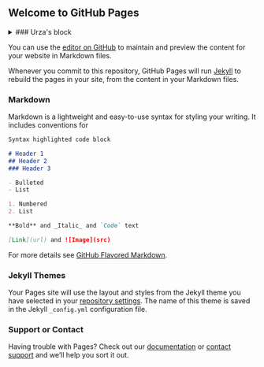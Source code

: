 ## Welcome to GitHub Pages

<details>
  <summary>### Urza's block</summary>
  [Urza's Saga](Urza-s block/Urza's Saga.html)
  [Urza's Legacy](Urza-s block/Urza's Legacy.html)
  [Urza's Destiny](Urza-s block/Urza's Destiny.html)
</details>

You can use the [editor on GitHub](https://github.com/AlexSahugani/alexsahugani.github.io/edit/master/index.md) to maintain and preview the content for your website in Markdown files.

Whenever you commit to this repository, GitHub Pages will run [Jekyll](https://jekyllrb.com/) to rebuild the pages in your site, from the content in your Markdown files.

### Markdown

Markdown is a lightweight and easy-to-use syntax for styling your writing. It includes conventions for

```markdown
Syntax highlighted code block

# Header 1
## Header 2
### Header 3

- Bulleted
- List

1. Numbered
2. List

**Bold** and _Italic_ and `Code` text

[Link](url) and ![Image](src)
```

For more details see [GitHub Flavored Markdown](https://guides.github.com/features/mastering-markdown/).

### Jekyll Themes

Your Pages site will use the layout and styles from the Jekyll theme you have selected in your [repository settings](https://github.com/AlexSahugani/alexsahugani.github.io/settings). The name of this theme is saved in the Jekyll `_config.yml` configuration file.

### Support or Contact

Having trouble with Pages? Check out our [documentation](https://help.github.com/categories/github-pages-basics/) or [contact support](https://github.com/contact) and we’ll help you sort it out.
